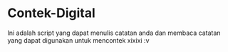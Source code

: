 # Contek-Digital
Ini adalah script yang dapat menulis catatan anda dan membaca catatan yang dapat digunakan untuk mencontek xixixi :v
